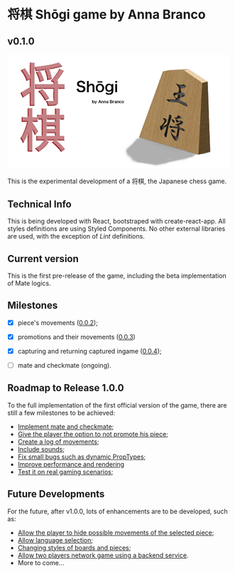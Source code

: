 # 将棋 Shōgi game by Anna Branco
## v0.1.0

<img src="https://raw.githubusercontent.com/annabranco/shougi/master/src/assets/images/logo.png" alt="" width="500px">

This is the experimental development of a 将棋, the Japanese chess game.

## Technical Info
This is being developed with React, bootstraped with create-react-app. All styles definitions are using Styled Components. No other external libraries are used, with the exception of *Lint* definitions.

## Current version
This is the first pre-release of the game, including the beta implementation of Mate logics.

## Milestones
- [x] piece's movements ([0.0.2](https://github.com/annabranco/shougi/milestone/2));
- [x] promotions and their movements ([0.0.3](https://github.com/annabranco/shougi/milestone/3))
- [x] capturing and returning captured ingame ([0.0.4](https://github.com/annabranco/shougi/milestone/4));
- [ ] mate and checkmate (ongoing).


## Roadmap to Release 1.0.0
To the full implementation of the first official version of the game, there are still a few milestones to be achieved:
* [Implement mate and checkmate](https://github.com/annabranco/shougi/milestone/5);
* [Give the player the option to not promote his piece](https://github.com/annabranco/shougi/issues/24);
* [Create a log of movements](https://github.com/annabranco/shougi/issues/25);
* [Include sounds](https://github.com/annabranco/shougi/issues/33);
* [Fix small bugs such as dynamic PropTypes](https://github.com/annabranco/shougi/milestone/10);
* [Improve performance and rendering](https://github.com/annabranco/shougi/milestone/11)
* [Test it on real gaming scenarios](https://github.com/annabranco/shougi/milestone/6);


## Future Developments
For the future, after v1.0.0, lots of enhancements are to be developed, such as:
* [Allow the player to hide possible movements of the selected piece](https://github.com/annabranco/shougi/issues/5);
* [Allow language selection](https://github.com/annabranco/shougi/issues/6);
* [Changing styles of boards and pieces](https://github.com/annabranco/shougi/issues/7);
* [Allow two players network game using a backend service](https://github.com/annabranco/shougi/issues/8).
* More to come...
